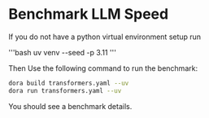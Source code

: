 # Benchmark LLM Speed

If you do not have a python virtual environment setup run

'''bash
uv venv --seed -p 3.11
'''

Then Use the following command to run the benchmark:

```bash
dora build transformers.yaml --uv
dora run transformers.yaml --uv
```

You should see a benchmark details.

